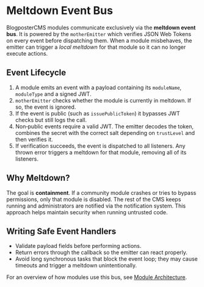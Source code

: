 # Meltdown Event Bus

BlogposterCMS modules communicate exclusively via the **meltdown event bus**. It
is powered by the `motherEmitter` which verifies JSON Web Tokens on every event
before dispatching them. When a module misbehaves, the emitter can trigger a
*local meltdown* for that module so it can no longer execute actions.

## Event Lifecycle

1. A module emits an event with a payload containing its `moduleName`,
   `moduleType` and a signed JWT.
2. `motherEmitter` checks whether the module is currently in meltdown. If so,
   the event is ignored.
3. If the event is public (such as `issuePublicToken`) it bypasses JWT checks
   but still logs the call.
4. Non‑public events require a valid JWT. The emitter decodes the token,
   combines the secret with the correct salt depending on `trustLevel` and then
   verifies it.
5. If verification succeeds, the event is dispatched to all listeners. Any
   thrown error triggers a meltdown for that module, removing all of its
   listeners.

## Why Meltdown?

The goal is **containment**. If a community module crashes or tries to bypass
permissions, only that module is disabled. The rest of the CMS keeps running
and administrators are notified via the notification system. This approach helps
maintain security when running untrusted code.

## Writing Safe Event Handlers

- Validate payload fields before performing actions.
- Return errors through the callback so the emitter can react properly.
- Avoid long synchronous tasks that block the event loop; they may cause
  timeouts and trigger a meltdown unintentionally.

For an overview of how modules use this bus, see [Module Architecture](modules.md).

